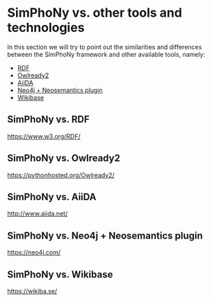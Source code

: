 # SimPhoNy vs. other tools and technologies
In this section we will try to point out the similarities and differences between
the SimPhoNy framework and other available tools, namely:
 - [RDF](#simphony-vs-rdf)
 - [Owlready2](#simphony-vs-owlready)
 - [AiiDA](#simphony-vs-aiida)
 - [Neo4j + Neosemantics plugin](#simphony-vs-neo2j)
 - [Wikibase](#simphony-vs-wikibase)

## SimPhoNy vs. RDF
https://www.w3.org/RDF/

## SimPhoNy vs. Owlready2
https://pythonhosted.org/Owlready2/

## SimPhoNy vs. AiiDA
http://www.aiida.net/

## SimPhoNy vs. Neo4j + Neosemantics plugin
https://neo4j.com/

## SimPhoNy vs. Wikibase
https://wikiba.se/
